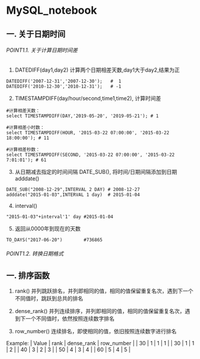 # MySQL_notebook
## 一. 关于日期时间
###### POINT1.1. 关于计算日期时间差
1. DATEDIFF(day1,day2) 计算两个日期相差天数,day1大于day2,结果为正
```
DATEDIFF('2007-12-31','2007-12-30');   #  1
DATEDIFF('2010-12-30','2010-12-31');   # -1
```
2. TIMESTAMPDIFF(day/hour/second,time1,time2), 计算时间差
```
#计算相差天数：
select TIMESTAMPDIFF(DAY,'2019-05-20', '2019-05-21'); # 1

#计算相差小时数：
select TIMESTAMPDIFF(HOUR, '2015-03-22 07:00:00', '2015-03-22 18:00:00'); # 11

#计算相差秒数：
select TIMESTAMPDIFF(SECOND, '2015-03-22 07:00:00', '2015-03-22 7:01:01'); # 61
```
3. 从日期减去指定的时间间隔 DATE_SUB(), 将时间/日期间隔添加到日期 adddate()
```
DATE_SUB("2008-12-29",INTERVAL 2 DAY) # 2008-12-27
adddate("2015-01-03",INTERVAL 1 day)  # 2015-01-04
```
4. interval()
```
"2015-01-03"+interval'1' day #2015-01-04
```
5. 返回从0000年到现在的天数
```
TO_DAYS("2017-06-20")        #736865
```
###### POINT1.2. 转换日期格式
## 一. 排序函数
1. rank()      并列跳跃排名，并列即相同的值，相同的值保留重复名次，遇到下一个不同值时，跳跃到总共的排名

2. dense_rank()   并列连续排序，并列即相同的值，相同的值保留重复名次，遇到下一个不同值时，依然按照连续数字排名

3. row_number()   连续排名，即使相同的值，依旧按照连续数字进行排名

Example:
| Value | rank | dense_rank | row_number |
|  30   |   1  |     1      |     1      |
|  30   |   1  |     1      |     2      |
|  40   |   3  |     2      |     3      |
|  50   |   4  |     3      |     4      |
|  60   |   5  |     4      |     5      |

